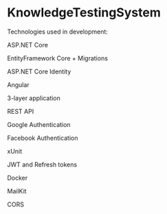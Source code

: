 # KnowledgeTestingSystem
Technologies used in development:

ASP.NET Core

EntityFramework Core + Migrations

ASP.NET Core Identity

Angular

3-layer application

REST API

Google Authentication

Facebook Authentication

xUnit

JWT and Refresh tokens

Docker

MailKit

CORS
